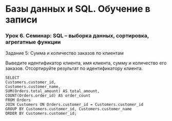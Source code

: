 # Базы данных и SQL. Обучение в записи
### Урок 6. Семинар: SQL – выборка данных, сортировка, агрегатные функции

Задание 5: Сумма и количество заказов по клиентам

Выведите идентификатор клиента, имя клиента, сумму и количество его заказов.
Отсортируйте результат по идентификатору клиента.

```
SELECT
Customers.customer_id,
Customers.customer_name,
SUM(Orders.total_amount) AS total_amount,
COUNT(Orders.order_id) AS order_count
FROM Orders
JOIN Customers ON Orders.customer_id = Customers.customer_id
GROUP BY Customers.customer_id, Customers.customer_name
ORDER BY Customers.customer_id;
```
